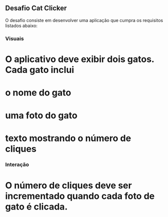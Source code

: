 ## Desafio Cat Clicker

O desafio consiste em desenvolver uma aplicação que cumpra os requisitos listados abaixo:

### Visuais

# O aplicativo deve exibir dois gatos. Cada gato inclui
# o nome do gato
# uma foto do gato
# texto mostrando o número de cliques

### Interação

# O número de cliques deve ser incrementado quando cada foto de gato é clicada.